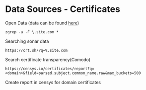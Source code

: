 # Data Sources - Certificates

Open Data (data can be found [here](https://opendata.rapid7.com/))

```
zgrep -a -F \.site.com *
```

Searching sonar data

```
https://crt.sh/?q=%.site.com
```

Search certificate transparency(Comodo)

```
https://censys.io/certificates/report?q=<domain>&field=parsed.subject.common_name.raw&max_buckets=500
```

Create report in censys for domain certificates
